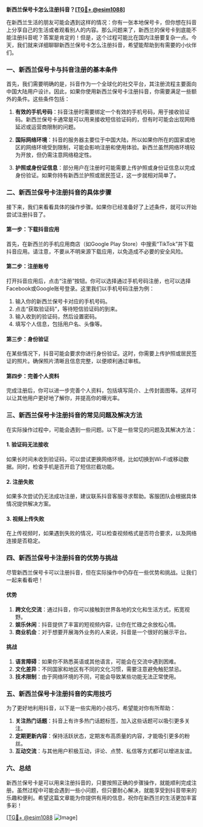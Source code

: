 **新西兰保号卡怎么注册抖音？[[TG💪+ @esim1088](https://t.me/s/esim1088)]**

在新西兰生活的朋友可能会遇到这样的情况：你有一张本地保号卡，但你想在抖音上分享自己的生活或者观看别人的内容。那么问题来了，新西兰的保号卡到底能不能注册抖音呢？答案是肯定的！但是，这个过程可能比在国内注册要复杂一点。今天，我们就来详细聊聊新西兰保号卡怎么注册抖音，希望能帮助到有需要的小伙伴们。

### 一、新西兰保号卡与抖音注册的基本条件

首先，我们需要明确的是，抖音作为一个全球化的社交平台，其注册流程主要面向中国大陆用户设计。因此，如果你使用新西兰保号卡注册抖音，你需要满足一些额外的条件。这些条件包括：

1. **有效的手机号码**：抖音注册时需要绑定一个有效的手机号码，用于接收验证码。新西兰保号卡通常是可以用来接收短信验证码的，但有时可能会出现网络延迟或运营商限制的问题。
   
2. **国际网络环境**：抖音的服务器主要位于中国大陆，所以如果你所在的国家或地区的网络环境受到限制，可能会影响注册和使用体验。新西兰虽然网络环境较为开放，但仍需注意网络稳定性。

3. **护照或身份证信息**：部分用户在注册时可能需要上传护照或身份证信息以完成身份验证。如果你持有新西兰护照或居民签证，这一步就相对简单了。

### 二、新西兰保号卡注册抖音的具体步骤

接下来，我们来看看具体的操作步骤。如果你已经准备好了上述条件，就可以开始尝试注册抖音了。

#### 第一步：下载抖音应用

首先，在新西兰的手机应用商店（如Google Play Store）中搜索“TikTok”并下载抖音应用。请注意，不要从不明来源下载应用，以免造成不必要的安全风险。

#### 第二步：注册账号

打开抖音应用后，点击“注册”按钮。你可以选择通过手机号码注册，也可以选择Facebook或Google账号登录。这里我们以手机号码注册为例：

1. 输入你的新西兰保号卡对应的手机号码。
2. 点击“获取验证码”，等待短信验证码的到来。
3. 输入收到的验证码，然后设置密码。
4. 填写个人信息，包括用户名、头像等。

#### 第三步：身份验证

在某些情况下，抖音可能会要求你进行身份验证。这时，你需要上传护照或居民签证的照片。确保照片清晰且信息完整，以便顺利通过审核。

#### 第四步：完善个人资料

完成注册后，你可以进一步完善个人资料，包括填写简介、上传封面图等。这样可以让其他用户更好地了解你，并提高你的曝光率。

### 三、新西兰保号卡注册抖音的常见问题及解决方法

在实际操作过程中，可能会遇到一些问题。以下是一些常见的问题及其解决方法：

#### 1. 验证码无法接收

如果长时间未收到验证码，可以尝试更换网络环境，比如切换到Wi-Fi或移动数据。同时，检查手机是否开启了短信拦截功能。

#### 2. 注册失败

如果多次尝试仍无法成功注册，建议联系抖音客服寻求帮助。客服团队会根据具体情况提供解决方案。

#### 3. 视频上传失败

在上传视频时，如果遇到失败的情况，可以检查视频格式是否符合要求，以及网络连接是否稳定。

### 四、新西兰保号卡注册抖音的优势与挑战

尽管新西兰保号卡可以注册抖音，但在实际操作中仍存在一些优势和挑战。让我们一起来看看吧！

#### 优势

1. **跨文化交流**：通过抖音，你可以接触到世界各地的文化和生活方式，拓宽视野。
2. **娱乐休闲**：抖音提供了丰富的短视频内容，让你在忙碌之余放松心情。
3. **商业机会**：对于想要开展海外业务的人来说，抖音是一个很好的展示平台。

#### 挑战

1. **语言障碍**：如果你不熟悉英语或其他语言，可能会在交流中遇到困难。
2. **文化差异**：不同国家和地区有不同的文化习惯，需要注意避免触犯禁忌。
3. **技术限制**：由于网络环境的不同，可能会导致某些功能无法正常使用。

### 五、新西兰保号卡注册抖音的实用技巧

为了更好地利用抖音，以下是一些实用的小技巧，希望能对你有所帮助：

1. **关注热门话题**：抖音上有许多热门话题标签，加入这些话题可以吸引更多关注。
2. **定期更新内容**：保持活跃状态，定期发布高质量的内容，才能吸引更多的粉丝。
3. **互动交流**：与其他用户积极互动，评论、点赞、私信等方式都可以增进友谊。

### 六、总结

新西兰保号卡是可以用来注册抖音的，只要按照正确的步骤操作，就能顺利完成注册。虽然过程中可能会遇到一些小问题，但只要耐心解决，就能享受到抖音带来的乐趣和便利。希望这篇文章能为你提供有用的信息，祝你在新西兰的生活更加丰富多彩！

[[TG💪+ @esim1088](https://t.me/s/esim1088) ![Image](https://i.postimg.cc/4NQfJmqS/Snipaste-2025-05-13-00-14-12.png)]